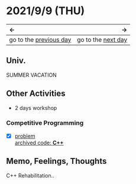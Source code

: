 # 2021/9/9 (THU)
|←|→|
|:---|---:|
go to the [previous day](./8th.md) | go to the [next day](./10th.md)

## Univ.
SUMMER VACATION

## Other Activities
- 2 days workshop

### Competitive Programming
- [x] [problem](https://atcoder.jp/contests/typical90/tasks/typical90_aa)  
  [archived code: **C++**](https://github.com/OtsuKotsu/competition_cpp/blob/main/archive/typical90/27.cpp)  

## Memo, Feelings, Thoughts
C++ Rehabilitation..  
